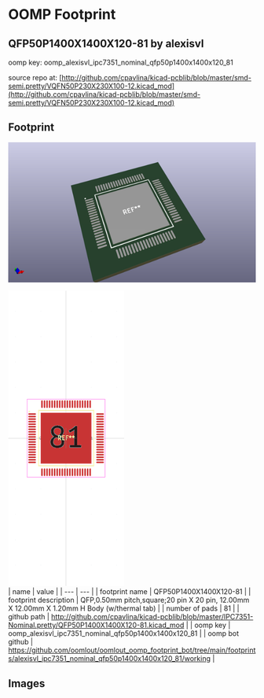 # OOMP Footprint  
## QFP50P1400X1400X120-81  by alexisvl  
  
oomp key: oomp_alexisvl_ipc7351_nominal_qfp50p1400x1400x120_81  
  
source repo at: [http://github.com/cpavlina/kicad-pcblib/blob/master/smd-semi.pretty/VQFN50P230X230X100-12.kicad_mod](http://github.com/cpavlina/kicad-pcblib/blob/master/smd-semi.pretty/VQFN50P230X230X100-12.kicad_mod)  
## Footprint  
  
[![working_kicad_pcb_3d.png](working_kicad_pcb_3d_600.png)](working_kicad_pcb_3d.png)  
  
[![working.png](working_600.png)](working.png)  
| name | value | 
| --- | --- | 
| footprint name | QFP50P1400X1400X120-81 | 
| footprint description | QFP,0.50mm pitch,square;20 pin X 20 pin, 12.00mm X 12.00mm X 1.20mm H Body (w/thermal tab) | 
| number of pads | 81 | 
| github path | http://github.com/cpavlina/kicad-pcblib/blob/master/IPC7351-Nominal.pretty/QFP50P1400X1400X120-81.kicad_mod | 
| oomp key | oomp_alexisvl_ipc7351_nominal_qfp50p1400x1400x120_81 | 
| oomp bot github | https://github.com/oomlout/oomlout_oomp_footprint_bot/tree/main/footprints/alexisvl_ipc7351_nominal_qfp50p1400x1400x120_81/working | 
## Images  
